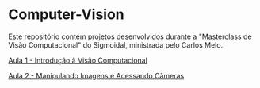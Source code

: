 # Computer-Vision
Este repositório contém projetos desenvolvidos durante a "Masterclass de Visão Computacional" do Sigmoidal, ministrada pelo Carlos Melo.

[Aula 1 - Introdução à Visão Computacional](https://github.com/lis-r-barreto/Computer-Vision/blob/main/Masterclass_CV_Aula_01.ipynb)

[Aula 2 - Manipulando Imagens e Acessando Câmeras](https://github.com/lis-r-barreto/Computer-Vision/blob/main/Masterclass_CV_Aula_02.ipynb)
